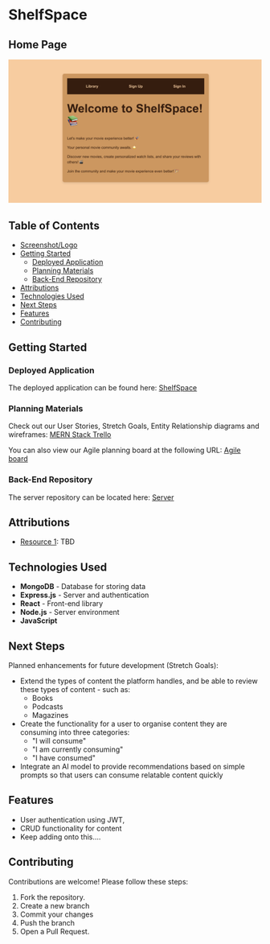# ShelfSpace

## Home Page

![ShelfSpace Home](src/assets/ShelfSpace_home.png)

## Table of Contents

- [Screenshot/Logo](#Home-Page)
- [Getting Started](#getting-started)
  - [Deployed Application](#deployed-application)
  - [Planning Materials](#planning-materials)
  - [Back-End Repository](#back-end-repository)
- [Attributions](#attributions)
- [Technologies Used](#technologies-used)
- [Next Steps](#next-steps)
- [Features](#features)
- [Contributing](#contributing)

## Getting Started

### Deployed Application

The deployed application can be found here: [ShelfSpace](https://shelfspace-client.netlify.app/)

### Planning Materials

Check out our User Stories, Stretch Goals, Entity Relationship diagrams and wireframes: [MERN Stack Trello](https://trello.com/b/ot9apBMA/mern-stack-app)

You can also view our Agile planning board at the following URL: [Agile board](https://trello.com/b/UvfdEwWy/shelfspaceslsp)

### Back-End Repository

The server repository can be located here: [Server](https://github.com/willbryanta/ShelfSpace-server)

## Attributions

- [Resource 1](https://link-to-resource1.com): TBD

## Technologies Used

- **MongoDB** - Database for storing data
- **Express.js** - Server and authentication
- **React** - Front-end library
- **Node.js** - Server environment
- **JavaScript**

## Next Steps

Planned enhancements for future development (Stretch Goals):

- Extend the types of content the platform handles, and be able to review these types of content - such as:
  - Books
  - Podcasts
  - Magazines
- Create the functionality for a user to organise content they are consuming into three categories:
  - "I will consume"
  - "I am currently consuming"
  - "I have consumed"
- Integrate an AI model to provide recommendations based on simple prompts so that users can consume relatable content quickly

## Features

- User authentication using JWT,
- CRUD functionality for content
- Keep adding onto this....

## Contributing

Contributions are welcome! Please follow these steps:

1. Fork the repository.
2. Create a new branch
3. Commit your changes
4. Push the branch
5. Open a Pull Request.
